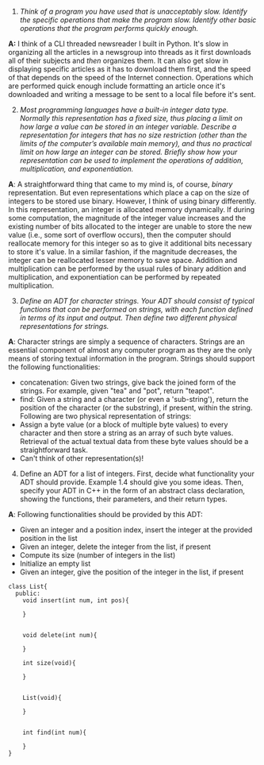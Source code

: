 1. *Think of a program you have used that is unacceptably slow. Identify the
specific operations that make the program slow. Identify other basic operations
that the program performs quickly enough.*

__A:__ I think of a CLI threaded newsreader I built in Python. It's slow in
organizing all the articles in a newsgroup into threads as it first downloads
all of their subjects and *then* organizes them. It can also get slow in
displaying specific articles as it has to download them first, and the speed of
that depends on the speed of the Internet connection. Operations which are
performed quick enough include formatting an article once it's downloaded and
writing a message to be sent to a local file before it's sent.

2. *Most programming languages have a built-in integer data type. Normally this
representation has a fixed size, thus placing a limit on how large a value can
be stored in an integer variable. Describe a representation for integers that
has no size restriction (other than the limits of the computer’s available main
memory), and thus no practical limit on how large an integer can be stored.
Briefly show how your representation can be used to implement the operations
of addition, multiplication, and exponentiation.*

__A__: A straightforward thing that came to my mind is, of course, *binary*
representation. But even representations which place a cap on the size of
integers to be stored use binary. However, I think of using binary differently.
In this representation, an integer is allocated memory dynamically. If during
some computation, the magnitude of the integer value increases and the existing
number of bits allocated to the integer are unable to store the new value (i.e.,
some sort of overflow occurs), then the computer should reallocate memory for
this integer so as to give it additional bits necessary to store it's value.
In a similar fashion, if the magnitude decreases, the integer can be reallocated
lesser memory to save space.
Addition and multiplication can be performed by the usual rules of binary
addition and multiplication, and exponentiation can be performed by repeated
multiplication.

3. *Define an ADT for character strings. Your ADT should consist of typical
functions that can be performed on strings, with each function defined in
terms of its input and output. Then define two different physical
representations for strings.*

__A__: Character strings are simply a sequence of characters. Strings are
an essential component of almost any computer program as they are the only
means of storing textual information in the program. Strings should support
the following functionalities:
  * concatenation: Given two strings, give back the joined form of the strings.
  For example, given "tea" and "pot", return "teapot".
  * find: Given a string and a character (or even a 'sub-string'), return the
  position of the character (or the substring), if present, within the string.
Following are two physical representation of strings:
  * Assign a byte value (or a block of multiple byte values) to every character
  and then store a string as an array of such byte values. Retrieval of the
  actual textual data from these byte values should be a straightforward task.
  * Can't think of other representation(s)!

4. Define an ADT for a list of integers. First, decide what functionality your
ADT should provide. Example 1.4 should give you some ideas. Then, specify your
ADT in C++ in the form of an abstract class declaration, showing the
functions, their parameters, and their return types.

__A__: Following functionalities should be provided by this ADT:
  * Given an integer and a position index, insert the integer at the
  provided position in the list
  * Given an integer, delete the integer from the list, if present
  * Compute its size (number of integers in the list)
  * Initialize an empty list
  * Given an integer, give the position of the integer in the list,
  if present

  ```
  class List{
    public:
      void insert(int num, int pos){

      }


      void delete(int num){

      }

      int size(void){

      }

      
      List(void){

      }


      int find(int num){

      }
  }
  ```